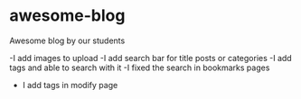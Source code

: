 # awesome-blog
Awesome blog by our students

-I add images to upload 
-I add search bar for title posts or categories
-I add tags and able to search with it
-I fixed the search in bookmarks pages
- I add tags in modify page
